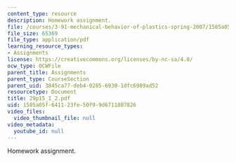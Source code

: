```yaml
---
content_type: resource
description: Homework assignment.
file: /courses/3-91-mechanical-behavior-of-plastics-spring-2007/1585a05f641123fe50f99d6711807826_29p15_1_2.pdf
file_size: 65369
file_type: application/pdf
learning_resource_types:
- Assignments
license: https://creativecommons.org/licenses/by-nc-sa/4.0/
ocw_type: OCWFile
parent_title: Assignments
parent_type: CourseSection
parent_uid: 3845ca77-deb4-0285-6930-1dfc6989ad52
resourcetype: Document
title: 29p15_1_2.pdf
uid: 1585a05f-6411-23fe-50f9-9d6711807826
video_files:
  video_thumbnail_file: null
video_metadata:
  youtube_id: null
---
```

Homework assignment.